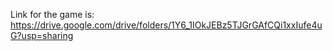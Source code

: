 Link for the game is:  https://drive.google.com/drive/folders/1Y6_1IOkJEBz5TJGrGAfCQi1xxIufe4uG?usp=sharing
